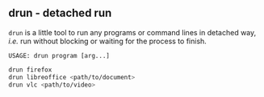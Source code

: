 ## drun - detached run

`drun` is a little tool to run any programs or command lines in detached way, _i.e._ run
without blocking or waiting for the process to finish.

`USAGE: drun program [arg...]`

```sh
drun firefox
drun libreoffice <path/to/document>
drun vlc <path/to/video>
```
